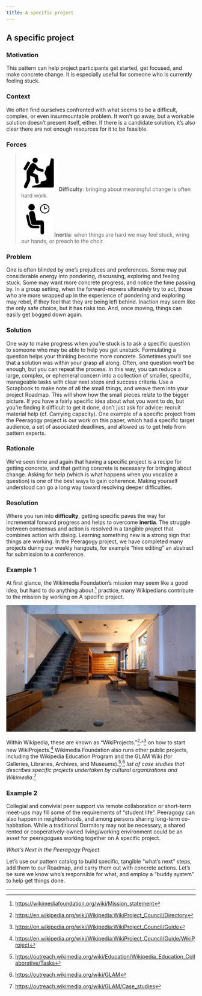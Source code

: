 ```yaml
---
title: A specific project 
---
```


## A specific project 

### Motivation 

This pattern can help project participants get started, get focused, and
make concrete change. It is especially useful for someone who is
currently feeling stuck.

### Context 

We often find ourselves confronted with what seems to be a difficult,
complex, or even insurmountable problem. It won’t go away, but a
workable solution doesn’t present itself, either. If there is a
candidate solution, it’s also clear there are not enough resources for
it to be feasible.

### Forces 

> ![image](https://raw.githubusercontent.com/Peeragogy/Peeragogy.github.io/master/images/difficulty.png) **Difficulty**: bringing about meaningful change is often hard work.  
> ![image](https://raw.githubusercontent.com/Peeragogy/Peeragogy.github.io/master/images/inertia.png) **Inertia**: when things are hard we may feel stuck, wring our hands, or preach to the choir.

### Problem 

One is often blinded by one’s prejudices and preferences. Some may put
considerable energy into pondering, discussing, exploring and feeling
stuck. Some may want more concrete progress, and notice the time passing
by. In a group setting, when the forward-movers ultimately try to act,
those who are more wrapped up in the experience of pondering and
exploring may rebel, if they feel that they are being left behind.
Inaction may seem like the only safe choice, but it has risks too. And,
once moving, things can easily get bogged down again.

### Solution 

One way to make progress when you’re stuck is to ask a specific question
to someone who may be able to help you get unstuck. Formulating a
question helps your thinking become more concrete. Sometimes you’ll see
that a solution was within your grasp all along. Often, one question
won’t be enough, but you can repeat the process. In this way, you can
reduce a large, complex, or ephemeral concern into a collection of
smaller, specific, manageable tasks with clear next steps and success
criteria. Use a <span><span>Scrapbook</span></span> to make note of all
the small things, and weave them into your project
<span><span>Roadmap</span></span>. This will show how the small pieces
relate to the bigger picture. If you have a fairly specific idea about
what you want to do, but you’re finding it difficult to get it done,
don’t just ask for advice: recruit material help
(cf. <span><span>Carrying capacity</span></span>). One example of a
specific project from the Peeragogy project is our work on this paper,
which had a specific target audience, a set of associated deadlines, and
allowed us to get help from pattern experts.

### Rationale 

We’ve seen time and again that having a specific project is a recipe for
getting concrete, and that getting concrete is necessary for bringing
about change. Asking for help (which is what happens when you vocalize a
question) is one of the best ways to gain coherence. Making yourself
understood can go a long way toward resolving deeper difficulties.

### Resolution 

Where you run into **difficulty**, getting specific paves the way for
incremental forward progress and helps to overcome **inertia**. The
struggle between consensus and action is resolved in a tangible project
that combines action with dialog. Learning something new is a strong
sign that things are working. In the Peeragogy project, we have
completed many projects during our weekly hangouts, for example “hive
editing” an abstract for submission to a conference.

### Example 1 

At first glance, the Wikimedia Foundation’s mission may seem like a good
idea, but hard to do anything about.[^fn1]
practice, many Wikipedians contribute to the mission by working on
<span><span>A specific project</span></span>.

![image](https://raw.githubusercontent.com/Peeragogy/Peeragogy.github.io/master/images/Ruin_Academy_Dorm.jpg)

Within Wikipedia, these are known as “WikiProjects.”[^fn2]<sup>,</sup>^[^fn3]
on how to start new WikiProjects.[^fn4]
Wikimedia Foundation also runs other public projects, including the
Wikipedia Education Program and the GLAM Wiki (for Galleries, Libraries,
Archives, and Museums).[^fn5]<sup>,</sup>[^fn6]
*list of case studies that describes specific projects undertaken by
cultural organizations and Wikimedia*.[^fn7]

### Example 2 

Collegial and convivial peer support via remote collaboration or
short-term meet-ups may fill some of the requirements of “student life”.
Peeragogy can also happen in neighborhoods, and among persons sharing
long-term co-habitation. While a traditional Dormitory may not be
necessary, a shared rented or cooperatively-owned living/working
environment could be an asset for peeragogues working together on
<span><span>A specific project</span></span>.

*What’s Next in the Peeragogy Project*

Let’s use our pattern catalog to build specific, tangible “what’s next”
steps, add them to our <span><span>Roadmap</span></span>, and carry them
out with concrete actions. Let’s be sure we know who’s responsible for
what, and employ a “buddy system” to help get things done.

------------------------------------------------------------------------

[^fn1]: <https://wikimediafoundation.org/wiki/Mission_statement>

[^fn2]: <https://en.wikipedia.org/wiki/Wikipedia:WikiProject_Council/Directory>

[^fn3]: <https://en.wikipedia.org/wiki/Wikipedia:WikiProject_Council/Guide>

[^fn4]: <https://en.wikipedia.org/wiki/Wikipedia:WikiProject_Council/Guide/WikiProject>

[^fn5]: <https://outreach.wikimedia.org/wiki/Education/Wikipedia_Education_Collaborative/Tasks>

[^fn6]: <https://outreach.wikimedia.org/wiki/GLAM>

[^fn7]: <https://outreach.wikimedia.org/wiki/GLAM/Case_studies>
